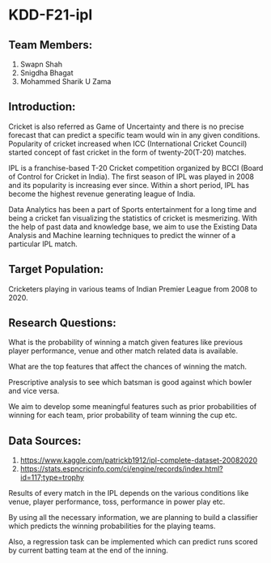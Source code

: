 # KDD-F21-ipl

## Team Members:
1) Swapn Shah
2) Snigdha Bhagat 
3) Mohammed Sharik U Zama

## Introduction:

Cricket is also referred as Game of Uncertainty and there is no precise forecast that can predict a specific team would win in any given conditions. Popularity of cricket increased when ICC (International Cricket Council) started concept of fast cricket in the form of twenty-20(T-20) matches. 

IPL is a franchise-based T-20 Cricket competition organized by BCCI (Board of Control for Cricket in India). The first season of IPL was played in 2008 and its popularity is increasing ever since. Within a short period, IPL has become the highest revenue generating league of India.

Data Analytics has been a part of Sports entertainment for a long time and being a cricket fan visualizing the statistics of cricket is mesmerizing. With the help of past data and knowledge base, we aim to use the Existing Data Analysis and Machine learning techniques to predict the winner of a particular IPL match.


## Target Population: 
Cricketers playing in various teams of Indian Premier League from 2008 to 2020.


## Research Questions:

What is the probability of winning a match given features like previous player performance, venue and 
other match related data is available.

What are the top features that affect the chances of winning the match.

Prescriptive analysis to see which batsman is good against which bowler and vice versa.

We aim to develop some meaningful features such as prior probabilities of winning for each team, prior probability of team winning the cup etc. 


## Data Sources: 
1) https://www.kaggle.com/patrickb1912/ipl-complete-dataset-20082020
2) https://stats.espncricinfo.com/ci/engine/records/index.html?id=117;type=trophy

Results of every match in the IPL depends on the various conditions like venue, player performance, toss, performance in power play etc.

By using all the necessary information, we are planning to build a classifier which predicts the winning probabilities for the playing teams.

Also, a regression task can be implemented which can predict runs scored by current batting team at the end of the inning.
